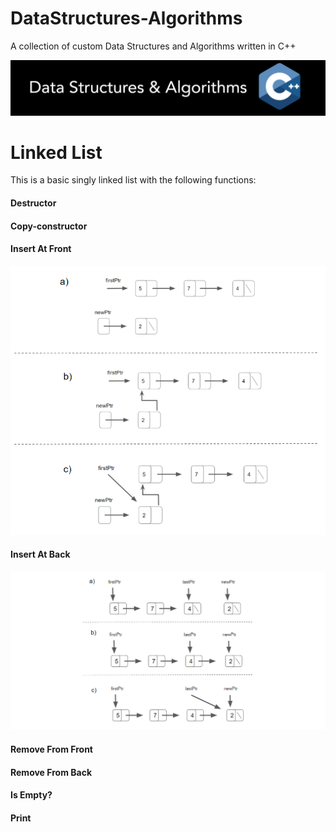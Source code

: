 # DataStructures-Algorithms
A collection of custom Data Structures and Algorithms written in C++


![](Documentation/Images/Image01.png)

# Linked List

This is a basic singly linked list with the following functions:

#### Destructor

#### Copy-constructor

#### Insert At Front
![](Documentation/Images/LinkedList/LinkedList_InsertAtFront.png)

#### Insert At Back
![](Documentation/Images/LinkedList/LinkedList_InsertAtBack_2.png)

#### Remove From Front

#### Remove From Back

#### Is Empty?

#### Print
